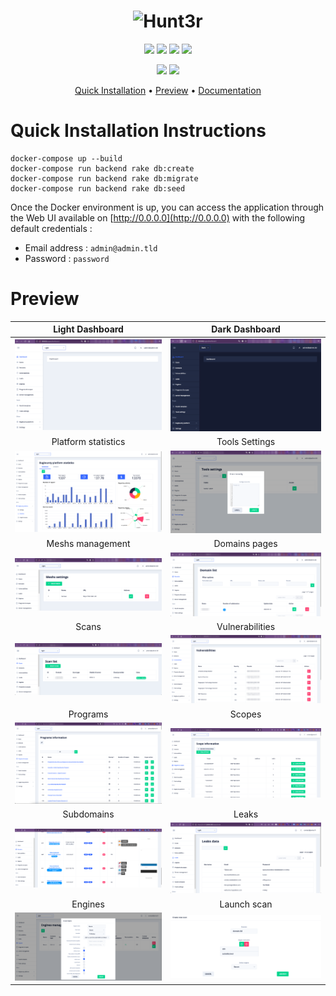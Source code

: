 <h1 align="center">  
  <img src="https://zupimages.net/up/22/15/rb47.png" alt="Hunt3r" width="600px">  
  <br>  
</h1>  

<p align="center">  
    <a href="https://opensource.org/licenses/MIT"><img src="https://img.shields.io/badge/license-MIT-_red.svg"></a>  
    <a href="https://github.com/EasyRecon/Hunt3r/issues"><img src="https://img.shields.io/badge/contributions-welcome-brightgreen.svg?style=flat"></a>  
    <a href="https://github.com/EasyRecon/Hunt3r"><img src="https://img.shields.io/badge/release-v1.6.2-informational"></a>
    <a href="https://github.com/easyrecon/hunt3r/issues" target="_blank"><img src="https://img.shields.io/github/issues/easyrecon/hunt3r?color=blue" /></a>
</p>

<p align="center">  
    <a href="https://codeclimate.com/github/EasyRecon/Hunt3r"><img src="https://codeclimate.com/github/EasyRecon/Hunt3r.png"></a>
    <a href="https://github.com/easyrecon/hunt3r/actions/workflows/codeql-analysis.yml"><img src="https://github.com/easyrecon/hunt3r/actions/workflows/codeql-analysis.yml/badge.svg"></a>
</p>

<p align="center">
  <a href="#installation-instructions">Quick Installation</a> •
  <a href="#preview">Preview</a> •
  <a href="https://docs.hunt3r.ovh">Documentation</a>
</p>

# Quick Installation Instructions

```docker
docker-compose up --build
docker-compose run backend rake db:create
docker-compose run backend rake db:migrate
docker-compose run backend rake db:seed
```

Once the Docker environment is up, you can access the application through the Web UI available on [http://0.0.0.0](http://0.0.0.0) with the following default credentials :
- Email address : `admin@admin.tld`
- Password : `password`

# Preview

| Light Dashboard | Dark Dashboard |
:---:|:---:
![](docs/assets/images/light_dashboard.png) | ![](docs/assets/images/dark_dashboard.png)
| Platform statistics | Tools Settings |
![](docs/assets/images/BBStats.png) | ![](docs/assets/images/install_amass.png)
| Meshs management | Domains pages |
![](docs/assets/images/meshs_management.png) | ![](docs/assets/images/domains.png)
| Scans | Vulnerabilities |
![](docs/assets/images/scans.png) | ![](docs/assets/images/vulnerabilities.png)
| Programs | Scopes |
![](docs/assets/images/programs.png) | ![](docs/assets/images/scopes.png)
| Subdomains | Leaks |
![](docs/assets/images/subdomains.png) | ![](docs/assets/images/leaks.png)
| Engines | Launch scan |
![](docs/assets/images/engines.png) | ![](docs/assets/images/create_scan.png)
